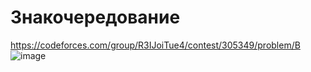 # Знакочередование
https://codeforces.com/group/R3IJoiTue4/contest/305349/problem/B
![image](https://github.com/OrlovAlexey/Olympiad-programming/assets/33424589/e9f93fb2-32dd-425c-a260-c6e6a9507d24)

